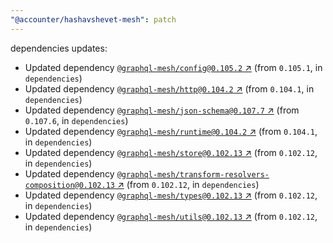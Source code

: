```yaml
---
"@accounter/hashavshevet-mesh": patch
---
```

dependencies updates:
  - Updated dependency [`@graphql-mesh/config@0.105.2` ↗︎](https://www.npmjs.com/package/@graphql-mesh/config/v/0.105.2) (from `0.105.1`, in `dependencies`)
  - Updated dependency [`@graphql-mesh/http@0.104.2` ↗︎](https://www.npmjs.com/package/@graphql-mesh/http/v/0.104.2) (from `0.104.1`, in `dependencies`)
  - Updated dependency [`@graphql-mesh/json-schema@0.107.7` ↗︎](https://www.npmjs.com/package/@graphql-mesh/json-schema/v/0.107.7) (from `0.107.6`, in `dependencies`)
  - Updated dependency [`@graphql-mesh/runtime@0.104.2` ↗︎](https://www.npmjs.com/package/@graphql-mesh/runtime/v/0.104.2) (from `0.104.1`, in `dependencies`)
  - Updated dependency [`@graphql-mesh/store@0.102.13` ↗︎](https://www.npmjs.com/package/@graphql-mesh/store/v/0.102.13) (from `0.102.12`, in `dependencies`)
  - Updated dependency [`@graphql-mesh/transform-resolvers-composition@0.102.13` ↗︎](https://www.npmjs.com/package/@graphql-mesh/transform-resolvers-composition/v/0.102.13) (from `0.102.12`, in `dependencies`)
  - Updated dependency [`@graphql-mesh/types@0.102.13` ↗︎](https://www.npmjs.com/package/@graphql-mesh/types/v/0.102.13) (from `0.102.12`, in `dependencies`)
  - Updated dependency [`@graphql-mesh/utils@0.102.13` ↗︎](https://www.npmjs.com/package/@graphql-mesh/utils/v/0.102.13) (from `0.102.12`, in `dependencies`)
